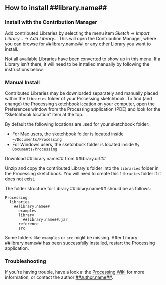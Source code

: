 ## How to install ##library.name##

### Install with the Contribution Manager

Add contributed Libraries by selecting the menu item _Sketch_ → _Import Library..._ → _Add Library..._ This will open the Contribution Manager, where you can browse for ##library.name##, or any other Library you want to install.

Not all available Libraries have been converted to show up in this menu. If a Library isn't there, it will need to be installed manually by following the instructions below.

### Manual Install

Contributed Libraries may be downloaded separately and manually placed within the `libraries` folder of your Processing sketchbook. To find (and change) the Processing sketchbook location on your computer, open the Preferences window from the Processing application (PDE) and look for the "Sketchbook location" item at the top.

By default the following locations are used for your sketchbook folder: 
  * For Mac users, the sketchbook folder is located inside `~/Documents/Processing` 
  * For Windows users, the sketchbook folder is located inside `My Documents/Processing`

Download ##library.name## from ##library.url##

Unzip and copy the contributed Library's folder into the `libraries` folder in the Processing sketchbook. You will need to create this `libraries` folder if it does not exist.

The folder structure for Library ##library.name## should be as follows:

```
Processing
  libraries
    ##library.name##
      examples
      library
        ##library.name##.jar
      reference
      src
```
             
Some folders like `examples` or `src` might be missing. After Library ##library.name## has been successfully installed, restart the Processing application.

### Troubleshooting

If you're having trouble, have a look at the [Processing Wiki](https://github.com/processing/processing/wiki/How-to-Install-a-Contributed-Library) for more information, or contact the author [##author.name##](##author.url##).
